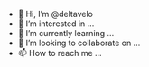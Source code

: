 - 👋 Hi, I’m @deltavelo
- 👀 I’m interested in ...
- 🌱 I’m currently learning ...
- 💞️ I’m looking to collaborate on ...
- 📫 How to reach me ...

<!---
deltavelo/deltavelo is a ✨ special ✨ repository because its `README.md` (this file) appears on your GitHub profile.
You can click the Preview link to take a look at your changes.
--->
